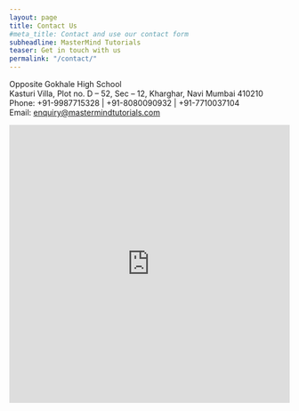 ```yaml
---
layout: page
title: Contact Us
#meta_title: Contact and use our contact form
subheadline: MasterMind Tutorials
teaser: Get in touch with us
permalink: "/contact/"
---
```


Opposite Gokhale High School
<br>
Kasturi Villa, Plot no. D – 52, Sec – 12, Kharghar, Navi Mumbai 410210
<br>
Phone: +91-9987715328 | +91-8080090932 | +91-7710037104
<br>
Email: <a href="mailto:enquiry@mastermindturotials.com" title="Email Us"><font color="blue">enquiry@mastermindtutorials.com</font></a>

<iframe src="https://www.google.com/maps/embed?pb=!1m18!1m12!1m3!1d3771.514460455842!2d73.06403871544875!3d19.04110538710793!2m3!1f0!2f0!3f0!3m2!1i1024!2i768!4f13.1!3m3!1m2!1s0x3be7c216429dabe7%3A0xa04e4b689de9e79!2sGokhale+High+School!5e0!3m2!1sen!2sus!4v1457917548670" width="100%" height="500" frameborder="0" style="border:0" allowfullscreen></iframe>
